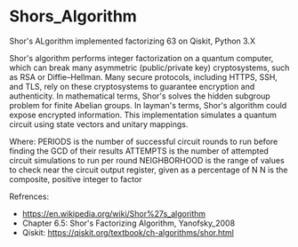 # Shors_Algorithm
Shor's ALgorithm implemented factorizing 63 on Qiskit, Python 3.X

Shor's algorithm performs integer factorization on a quantum computer, which can break many asymmetric (public/private key) cryptosystems, such as RSA or Diffie–Hellman. Many secure protocols, including HTTPS, SSH, and TLS, rely on these cryptosystems to guarantee encryption and authenticity. In mathematical terms, Shor's solves the hidden subgroup problem for finite Abelian groups. In layman's terms, Shor's algorithm could expose encrypted information. This implementation simulates a quantum circuit using state vectors and unitary mappings.

Where:
PERIODS is the number of successful circuit rounds to run before finding the GCD of their results
ATTEMPTS is the number of attempted circuit simulations to run per round
NEIGHBORHOOD is the range of values to check near the circuit output register, given as a percentage of N
N is the composite, positive integer to factor

Refrences: 
  - https://en.wikipedia.org/wiki/Shor%27s_algorithm
  - Chapter 6.5: Shor's Factorizing Algorithm, Yanofsky_2008
  - Qiskit: https://qiskit.org/textbook/ch-algorithms/shor.html
